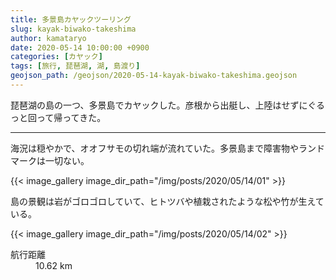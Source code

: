 ```yaml
---
title: 多景島カヤックツーリング
slug: kayak-biwako-takeshima
author: kamataryo
date: 2020-05-14 10:00:00 +0900
categories: [カヤック]
tags: [旅行, 琵琶湖, 湖, 島渡り]
geojson_path: /geojson/2020-05-14-kayak-biwako-takeshima.geojson
---
```

琵琶湖の島の一つ、多景島でカヤックした。彦根から出艇し、上陸はせずにぐるっと回って帰ってきた。


---
海況は穏やかで、オオフサモの切れ端が流れていた。多景島まで障害物やランドマークは一切ない。

{{< image_gallery image_dir_path="/img/posts/2020/05/14/01" >}}

島の景観は岩がゴロゴロしていて、ヒトツバや植栽されたような松や竹が生えている。

{{< image_gallery image_dir_path="/img/posts/2020/05/14/02" >}}
<dl>
  <dt>航行距離</dt><dd>10.62 km</dd>
</dl>
